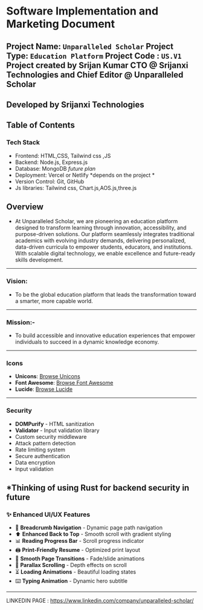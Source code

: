 # Software Implementation and Marketing Document
Project Name: `Unparalleled Scholar`
Project Type: `Education Platform`
Project Code : `US.V1`
Project created by Srijan Kumar CTO @ Srijanxi Technologies and Chief Editor @ Unparalleled Scholar
---
Developed by Srijanxi Technologies
---
## Table of Contents

### Tech Stack
- Frontend: HTML,CSS, Tailwind css ,JS
- Backend: Node.js, Express.js
- Database: MongoDB *future plan*
- Deployment: Vercel or Netlify *depends on the project *
- Version Control: Git, GitHub
- Js libraries: Tailwind css, Chart.js,AOS.js,three.js
## Overview
- At Unparalleled Scholar, we are pioneering an education platform designed to transform learning through innovation, accessibility, and purpose-driven solutions. Our platform seamlessly integrates traditional academics with evolving industry demands, delivering personalized, data-driven curricula to empower students, educators, and institutions. With scalable digital technology, we enable excellence and future-ready skills development.
---
### Vision: 
- To be the global education platform that leads the transformation toward a smarter, more capable world.
---
### Mission:- 
- To build accessible and innovative education experiences that empower individuals to succeed in a dynamic knowledge economy.
---
### Icons
- **Unicons**: [Browse Unicons](https://iconscout.com/unicons)
- **Font Awesome**: [Browse Font Awesome](https://fontawesome.com/icons)
- **Lucide**: [Browse Lucide](https://lucide.dev)
---
### Security
- **DOMPurify** - HTML sanitization
- **Validator** - Input validation library
- Custom security middleware
- Attack pattern detection
- Rate limiting system
- Secure authentication
- Data encryption
- Input validation

*Thinking of using Rust for backend security in future
---
  
### ✨ Enhanced UI/UX Features
- 📍 **Breadcrumb Navigation** - Dynamic page path navigation
- ⬆️ **Enhanced Back to Top** - Smooth scroll with gradient styling
- 📊 **Reading Progress Bar** - Scroll progress indicator
- 🖨️ **Print-Friendly Resume** - Optimized print layout
- 🔄 **Smooth Page Transitions** - Fade/slide animations
- 🎢 **Parallax Scrolling** - Depth effects on scroll
- ⏳ **Loading Animations** - Beautiful loading states
- ⌨️ **Typing Animation** - Dynamic hero subtitle

-----

LINKEDIN PAGE : https://www.linkedin.com/company/unparalleled-scholar/